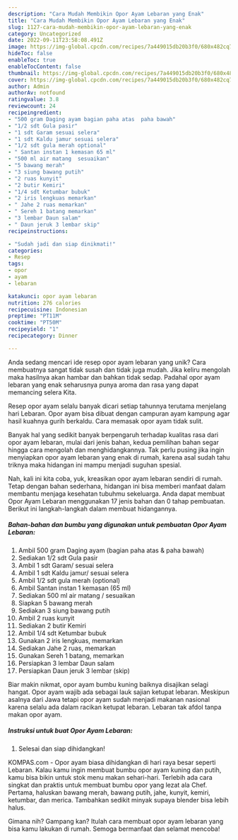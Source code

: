 ```yaml
---
description: "Cara Mudah Membikin Opor Ayam Lebaran yang Enak"
title: "Cara Mudah Membikin Opor Ayam Lebaran yang Enak"
slug: 1127-cara-mudah-membikin-opor-ayam-lebaran-yang-enak
category: Uncategorized
date: 2022-09-11T23:58:08.491Z
image: https://img-global.cpcdn.com/recipes/7a449015db20b3f0/680x482cq70/opor-ayam-lebaran-foto-resep-utama.jpg
hideToc: false
enableToc: true
enableTocContent: false
thumbnail: https://img-global.cpcdn.com/recipes/7a449015db20b3f0/680x482cq70/opor-ayam-lebaran-foto-resep-utama.jpg
cover: https://img-global.cpcdn.com/recipes/7a449015db20b3f0/680x482cq70/opor-ayam-lebaran-foto-resep-utama.jpg
author: Admin
authorAv: notfound
ratingvalue: 3.8
reviewcount: 24
recipeingredient:
- "500 gram Daging ayam bagian paha atas  paha bawah"
- "1/2 sdt Gula pasir"
- "1 sdt Garam sesuai selera"
- "1 sdt Kaldu jamur sesuai selera"
- "1/2 sdt gula merah optional"
- " Santan instan 1 kemasan 65 ml"
- "500 ml air matang  sesuaikan"
- "5 bawang merah"
- "3 siung bawang putih"
- "2 ruas kunyit"
- "2 butir Kemiri"
- "1/4 sdt Ketumbar bubuk"
- "2 iris lengkuas memarkan"
- " Jahe 2 ruas memarkan"
- " Sereh 1 batang memarkan"
- "3 lembar Daun salam"
- " Daun jeruk 3 lembar skip"
recipeinstructions:

- "Sudah jadi dan siap dinikmati!"
categories:
- Resep
tags:
- opor
- ayam
- lebaran

katakunci: opor ayam lebaran 
nutrition: 276 calories
recipecuisine: Indonesian
preptime: "PT11M"
cooktime: "PT50M"
recipeyield: "1"
recipecategory: Dinner

---
```





Anda sedang mencari ide resep opor ayam lebaran yang unik? Cara membuatnya sangat tidak susah dan tidak juga mudah. Jika keliru mengolah maka hasilnya akan hambar dan bahkan tidak sedap. Padahal opor ayam lebaran yang enak seharusnya punya aroma dan rasa yang dapat memancing selera Kita.





Resep opor ayam selalu banyak dicari setiap tahunnya terutama menjelang hari Lebaran. Opor ayam bisa dibuat dengan campuran ayam kampung agar hasil kuahnya gurih berkaldu. Cara memasak opor ayam tidak sulit.

Banyak hal yang sedikit banyak berpengaruh terhadap kualitas rasa dari opor ayam lebaran, mulai dari jenis bahan, kedua pemilihan bahan segar hingga cara mengolah dan menghidangkannya. Tak perlu pusing jika ingin menyiapkan opor ayam lebaran yang enak di rumah, karena asal sudah tahu triknya maka hidangan ini mampu menjadi suguhan spesial.






Nah, kali ini kita coba, yuk, kreasikan opor ayam lebaran sendiri di rumah. Tetap dengan bahan sederhana, hidangan ini bisa memberi manfaat dalam membantu menjaga kesehatan tubuhmu sekeluarga. Anda dapat membuat Opor Ayam Lebaran menggunakan 17 jenis bahan dan 0 tahap pembuatan. Berikut ini langkah-langkah dalam membuat hidangannya.

<!--inarticleads1-->

##### Bahan-bahan dan bumbu yang digunakan untuk pembuatan Opor Ayam Lebaran:

1. Ambil 500 gram Daging ayam (bagian paha atas &amp; paha bawah)
1. Sediakan 1/2 sdt Gula pasir
1. Ambil 1 sdt Garam/ sesuai selera
1. Ambil 1 sdt Kaldu jamur/ sesuai selera
1. Ambil 1/2 sdt gula merah (optional)
1. Ambil  Santan instan 1 kemasan (65 ml)
1. Sediakan 500 ml air matang / sesuaikan
1. Siapkan 5 bawang merah
1. Sediakan 3 siung bawang putih
1. Ambil 2 ruas kunyit
1. Sediakan 2 butir Kemiri
1. Ambil 1/4 sdt Ketumbar bubuk
1. Gunakan 2 iris lengkuas, memarkan
1. Sediakan  Jahe 2 ruas, memarkan
1. Gunakan  Sereh 1 batang, memarkan
1. Persiapkan 3 lembar Daun salam
1. Persiapkan  Daun jeruk 3 lembar (skip)


Biar makin nikmat, opor ayam bumbu kuning baiknya disajikan selagi hangat. Opor ayam wajib ada sebagai lauk sajian ketupat lebaran. Meskipun asalnya dari Jawa tetapi opor ayam sudah menjadi makanan nasional karena selalu ada dalam racikan ketupat lebaran. Lebaran tak afdol tanpa makan opor ayam. 

<!--inarticleads2-->

##### Instruksi untuk buat Opor Ayam Lebaran:


1. Selesai dan siap dihidangkan!

KOMPAS.com - Opor ayam biasa dihidangkan di hari raya besar seperti Lebaran. Kalau kamu ingin membuat bumbu opor ayam kuning dan putih, kamu bisa bikin untuk stok menu makan sehari-hari. Terlebih ada cara singkat dan praktis untuk membuat bumbu opor yang lezat ala Chef. Pertama, haluskan bawang merah, bawang putih, jahe, kunyit, kemiri, ketumbar, dan merica. Tambahkan sedikit minyak supaya blender bisa lebih halus. 

Gimana nih? Gampang kan? Itulah cara membuat opor ayam lebaran yang bisa kamu lakukan di rumah. Semoga bermanfaat dan selamat mencoba!
